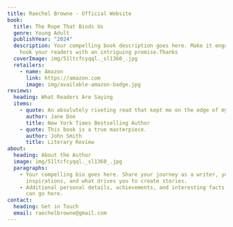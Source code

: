```yaml
---
title: Raechel Browne - Official Website
book:
  title: The Rope That Binds Us
  genre: Young Adult
  publishYear: "2024"
  description: Your compelling book description goes here. Make it engaging and
    hook your readers with an intriguing premise.Thanks
  coverImage: img/51ltcfcyqql._sl1360_.jpg
  retailers:
    - name: Amazon
      link: https://amazon.com
      image: img/available-amazon-badge.jpg
reviews:
  heading: What Readers Are Saying
  items:
    - quote: An absolutely riveting read that kept me on the edge of my seat.
      author: Jane Doe
      title: New York Times Bestselling Author
    - quote: This book is a true masterpiece.
      author: John Smith
      title: Literary Review
about:
  heading: About the Author
  image: img/51ltcfcyqql._sl1360_.jpg
  paragraphs:
    - Your compelling bio goes here. Share your journey as a writer, your
      inspirations, and what drives you to create stories.
    - Additional personal details, achievements, and interesting facts about you
      can go here.
contact:
  heading: Get in Touch
  email: raechelbrowne@gmail.com
---
```

